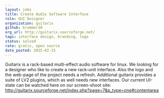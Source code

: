 ```yaml
---
layout: jobs
title: Create Audio Software Interface
role: GUI Designer
organization: guitarix
github: brummer10
org_url: http://guitarix.sourceforge.net/
tags: interface design, branding, logo
status: solved
rate: gratis, open source
date_posted: 2015-02-15
---
```


Guitarix is a rack-based multi-effect audio software for linux.
We looking for a designer who like to create a new rack-unit interface.
Also the logo and the web-page of the project needs a refresh.
Additional guitarix provides a suite of LV2 plugins, which as well needs
new interfaces. Our current UI-state can be watched here on our screen-shoot site:
http://guitarix.sourceforge.net/index.php?page=7&p_type=one#contentarea
